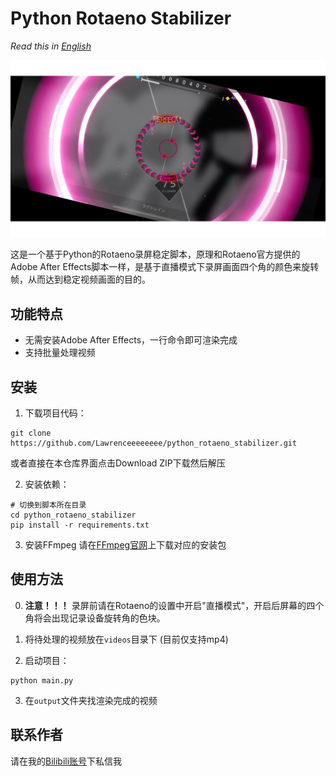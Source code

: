 # Python Rotaeno Stabilizer

*Read this in [English](README_EN.md)*

![Python Rotaeno Stabilizer](images/stable.png)

这是一个基于Python的Rotaeno录屏稳定脚本，原理和Rotaeno官方提供的Adobe After Effects脚本一样，是基于直播模式下录屏画面四个角的颜色来旋转帧，从而达到稳定视频画面的目的。

## 功能特点

- 无需安装Adobe After Effects，一行命令即可渲染完成
- 支持批量处理视频

## 安装

1. 下载项目代码：
```shell
git clone https://github.com/Lawrenceeeeeeee/python_rotaeno_stabilizer.git
```
或者直接在本仓库界面点击Download ZIP下载然后解压

2. 安装依赖：
```shell
# 切换到脚本所在目录
cd python_rotaeno_stabilizer
pip install -r requirements.txt
```

3. 安装FFmpeg
请在[FFmpeg官网](https://ffmpeg.org/download.html)上下载对应的安装包

## 使用方法

0. **注意！！！** 录屏前请在Rotaeno的设置中开启"直播模式"，开启后屏幕的四个角将会出现记录设备旋转角的色块。

1. 将待处理的视频放在`videos`目录下 (目前仅支持mp4)

2. 启动项目：
```shell
python main.py
```

3. 在`output`文件夹找渲染完成的视频

## 联系作者
请在我的[Bilibili账号](https://space.bilibili.com/143784401)下私信我